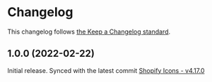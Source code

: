 # Changelog

This changelog follows [the Keep a Changelog standard](https://keepachangelog.com).

## 1.0.0 (2022-02-22)

Initial release. Synced with the latest commit [Shopify Icons - v4.17.0](https://www.npmjs.com/package/@shopify/polaris-icons/v/4.17.0)


